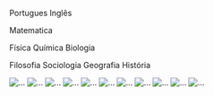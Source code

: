 Portugues
Inglês



Matematica

Física
Química
Biologia



Filosofia
Sociologia
Geografia
História

<img src="https://upload.wikimedia.org/wikipedia/commons/9/98/Machado_de_Assis_1904.jpg" class="card-img-top" alt="...">
<img src="https://www.sescrio.org.br/wp-content/uploads/2021/02/curso-ingles-espanhol-550x330.jpg" class="card-img-top" alt="...">
<img src="https://cdn.goconqr.com/uploads/media/image/45127922/desktop_1df24d74-cc8a-4fb3-8aa1-cf0cfaec6664.jpg" class="card-img-top" alt="...">
<img src="https://static.significados.com.br/foto/filosofia-medieval-og.jpg?class=ogImageWide" class="card-img-top" alt="...">
<img src="https://www.worldmapsonline.com/product_images/uploaded_images/image2.jpg" class="card-img-top" alt="...">
<img src="https://s1.static.brasilescola.uol.com.br/be/2021/09/rene-decartes.jpg" class="card-img-top" alt="...">
<img src="https://media-assets.wired.it/photos/615f2e00db59bffc51c35ca9/master/w_1600%2Cc_limit/1525430073_GettyImages-514679914-tag.jpg" class="card-img-top" alt="...">
<img src="https://wallpaperaccess.com/full/893205.png" class="card-img-top" alt="...">
<img src="https://cdn.thecollector.com/wp-content/uploads/2023/02/how-leonardo-davinci-scientific-innovations.jpg?width=1400&quality=70" class="card-img-top" alt="...">
<img src="https://council.science/wp-content/uploads/2017/04/IUPAC-feature-image-1400x600.jpg" class="card-img-top" alt="...">
<img src="https://img.myloview.com/murals/mathematical-vector-seamless-background-with-handwritten-algebra-and-geometry-formulas-on-a-white-paper-700-181359196.jpg" class="card-img-top" alt="...">